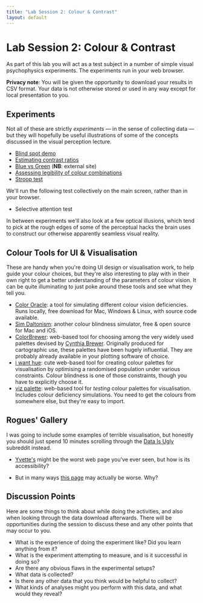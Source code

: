 ```yaml
---
title: "Lab Session 2: Colour & Contrast"
layout: default
---
```


# Lab Session 2: Colour & Contrast

As part of this lab you will act as a test subject in a number of simple
visual psychophysics experiments. The experiments run in your web browser.

**Privacy note**: You will be given the opportunity to download your results in CSV format.
Your data is not otherwise stored or used in any way except for local presentation to you.

## Experiments

Not all of these are strictly *experiments* — in the sense of collecting
data — but they will hopefully be useful illustrations of some of the
concepts discussed in the visual perception lecture.

* [Blind spot demo](blind.html)
* [Estimating contrast ratios](experiments/contrast/?home=/lab2.html)
* [Blue vs Green](https://ismy.blue) (**NB**: external site)
* [Assessing legibility of colour combinations](experiments/legibility/?home=/lab2.html)
* [Stroop test](experiments/stroop/?home=/lab2.html)

We'll run the following test collectively on the main screen,
rather than in your browser.

* Selective attention test

In between experiments we'll also look at a few optical illusions,
which tend to pick at the rough edges of some of the perceptual
hacks the brain uses to construct our otherwise apparently seamless
visual reality.


## Colour Tools for UI & Visualisation

These are handy when you're doing UI design or visualisation
work, to help guide your colour choices, but they're also interesting
to play with in their own right to get a better understanding of
the parameters of colour vision. It can be quite illuminating to just
poke around these tools and see what they tell you.

* [Color Oracle](http://colororacle.org): a tool for simulating different
  colour vision deficiencies. Runs locally, free download for Mac, Windows
  & Linux, with source code available.
* [Sim Daltonism](https://michelf.ca/projects/sim-daltonism/): another
  colour blindness simulator, free & open source for Mac and iOS.
* [ColorBrewer](https://colorbrewer2.org/#type=qualitative&scheme=Paired&n=4):
  web-based tool for choosing among the very widely used palettes devised by
  [Cynthia Brewer](https://sites.psu.edu/cbrewer/). Originally produced for
  cartographic use, these palettes have been hugely influential. They are
  probably already available in your plotting software of choice.
* [i want hue](https://medialab.github.io/iwanthue/): cute web-based tool for
  creating colour palettes for visualisation by optimising a randomised
  population under various constraints. Colour blindness is one of those
  constraints, though you have to explicitly choose it.
* [viz palette](https://projects.susielu.com/viz-palette): web-based tool for
  *testing* colour palettes for visualisation. Includes colour deficiency
  simulations. You need to get the colours from somewhere else, but they're
  easy to import.



## Rogues' Gallery

I was going to include some examples of terrible visualisation, but
honestly you should just spend 10 minutes scrolling through the
[Data Is Ugly](https://www.reddit.com/r/dataisugly/) subreddit instead.

* [Yvette's](https://yvettesbridalformal.p1r8.net) might be the worst
  web page you've ever seen, but how is its accessibility?
<!-- * Or perhaps [Arngren's](https://arngren.net) is the worst? -->
* But in many ways [this page](https://www.mavencluster.com/blog/12-common-ui-ux-designing-mistakes/)
  may actually be worse. Why?
  

## Discussion Points

Here are some things to think about while doing the activities,
and also when looking through the data download afterwards. There will be
opportunities during the session to discuss these and any other points that
may occur to you.

* What is the experience of doing the experiment like? Did you learn anything from it?
* What is the experiment attempting to measure, and is it successful in doing so?
* Are there any obvious flaws in the experimental setups?
* What data is collected?
* Is there any other data that you think would be helpful to collect?
* What kinds of analyses might you perform with this data, and what would they reveal?


